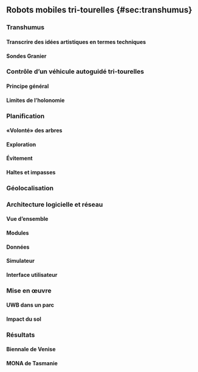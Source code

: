 ## Robots mobiles tri-tourelles {#sec:transhumus}

### Transhumus

#### Transcrire des idées artistiques en termes techniques

#### Sondes Granier

### Contrôle d’un véhicule autoguidé tri-tourelles

#### Principe général

#### Limites de l’holonomie

### Planification

#### «Volonté» des arbres

#### Exploration

#### Évitement

#### Haltes et impasses

### Géolocalisation

### Architecture logicielle et réseau

#### Vue d’ensemble

#### Modules

#### Données

#### Simulateur

#### Interface utilisateur

### Mise en œuvre

#### UWB dans un parc

#### Impact du sol

### Résultats

#### Biennale de Venise

#### MONA de Tasmanie
